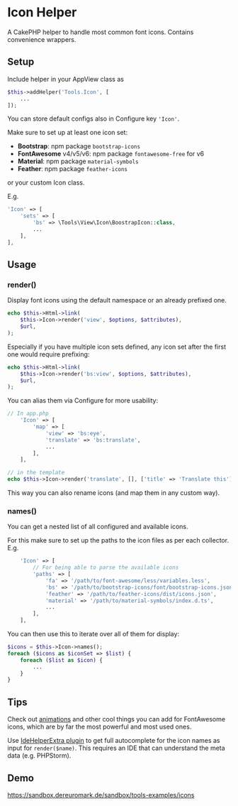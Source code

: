 # Icon Helper

A CakePHP helper to handle most common font icons. Contains convenience wrappers.

## Setup
Include helper in your AppView class as
```php
$this->addHelper('Tools.Icon', [
    ...
]);
```

You can store default configs also in Configure key `'Icon'`.

Make sure to set up at least one icon set:
- **Bootstrap**: npm package `bootstrap-icons`
- **FontAwesome** v4/v5/v6: npm package `fontawesome-free` for v6
- **Material**: npm package `material-symbols`
- **Feather**: npm package `feather-icons`

or your custom Icon class.

E.g.
```php
'Icon' => [
    'sets' => [
        'bs' => \Tools\View\Icon\BoostrapIcon::class,
        ...
    ],
],
```

## Usage

### render()
Display font icons using the default namespace or an already prefixed one.
```php
echo $this->Html->link(
    $this->Icon->render('view', $options, $attributes),
    $url,
);
```

Especially if you have multiple icon sets defined, any icon set after the first one would require prefixing:
```php
echo $this->Html->link(
    $this->Icon->render('bs:view', $options, $attributes),
    $url,
);
```

You can alias them via Configure for more usability:
```php
// In app.php
    'Icon' => [
        'map' => [
            'view' => 'bs:eye',
            'translate' => 'bs:translate',
            ...
        ],
    ],

// in the template
echo $this->Icon->render('translate', [], ['title' => 'Translate this']);
```
This way you can also rename icons (and map them in any custom way).

### names()
You can get a nested list of all configured and available icons.

For this make sure to set up the paths to the icon files as per each collector.
E.g.
```php
    'Icon' => [
        // For being able to parse the available icons
        'paths' => [
            'fa' => '/path/to/font-awesome/less/variables.less',
            'bs' => '/path/to/bootstrap-icons/font/bootstrap-icons.json',
            'feather' => '/path/to/feather-icons/dist/icons.json',
            'material' => '/path/to/material-symbols/index.d.ts',
            ...
        ],
    ],
```

You can then use this to iterate over all of them for display:
```php
$icons = $this->Icon->names();
foreach ($icons as $iconSet => $list) {
    foreach ($list as $icon) {
        ...
    }
}
```

## Tips

Check out [animations](https://fontawesome.com/docs/web/style/animate) and
other cool things you can add for FontAwesome icons, which are by far the
most powerful and most used ones.

Use [IdeHelperExtra plugin](https://github.com/dereuromark/cakephp-ide-helper-extra/) to get full autocomplete for the icon names as input for `render($name)`.
This requires an IDE that can understand the meta data (e.g. PHPStorm).

## Demo
https://sandbox.dereuromark.de/sandbox/tools-examples/icons
